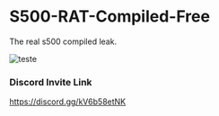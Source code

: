 # S500-RAT-Compiled-Free
The real s500 compiled leak.

![teste](https://cdn.discordapp.com/attachments/1097972191125061662/1097975488477134941/image.png)

### Discord Invite Link
https://discord.gg/kV6b58etNK

